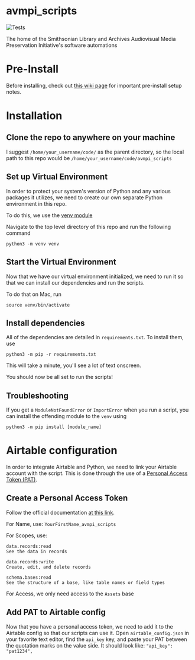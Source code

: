 # avmpi_scripts

![Tests](https://github.com/brnco/avmpi_scripts/actions/workflows/tests.yml/badge.svg?branch=dev)

The home of the Smithsonian Library and Archives Audiovisual Media Preservation Initiative's software automations

# Pre-Install

Before installing, check out [this wiki page](https://github.com/brnco/avmpi_scripts/wiki/Pre%E2%80%90Install-Setup) for important pre-install setup notes.

# Installation

## Clone the repo to anywhere on your machine

I suggest `/home/your_username/code/` as the parent directory, so the local path to this repo would be `/home/your_username/code/avmpi_scripts`

## Set up Virtual Environment

In order to protect your system's version of Python and any various packages it utilizes, we need to create our own separate Python environment in this repo.

To do this, we use the [venv module](https://docs.python.org/3/library/venv.html)

Navigate to the top level directory of this repo and run the following command

`python3 -m venv venv`

## Start the Virtual Environment

Now that we have our virtual environment initialized, we need to run it so that we can install our dependencies and run the scripts.

To do that on Mac, run

`source venv/bin/activate`

## Install dependencies

All of the dependencies are detailed in `requirements.txt`. To install them, use

`python3 -m pip -r requirements.txt`

This will take a minute, you'll see a lot of text onscreen.

You should now be all set to run the scripts!

## Troubleshooting

If you get a `ModuleNotFoundError` or `ImportError` when you run a script, you can install the offending module to the `venv` using

`python3 -m pip install [module_name]`

# Airtable configuration

In order to integrate Airtable and Python, we need to link your Airtable account with the script. This is done through the use of a [Personal Access Token (PAT)](https://airtable.com/developers/web/guides/personal-access-tokens).

## Create a Personal Access Token

Follow the official documentation [at this link](https://airtable.com/developers/web/guides/personal-access-tokens#creating-a-token).

For Name, use: `YourFirstName_avmpi_scripts`

For Scopes, use:

```
data.records:read
See the data in records

data.records:write
Create, edit, and delete records

schema.bases:read
See the structure of a base, like table names or field types
```

For Access, we only need access to the `Assets` base

## Add PAT to Airtable config

Now that you have a personal access token, we need to add it to the Airtable config so that our scripts can use it. Open `airtable_config.json` in your favorite text editor, find the `api_key` key, and paste your PAT between the quotation marks on the value side. It should look like: `"api_key": "pat1234",`
